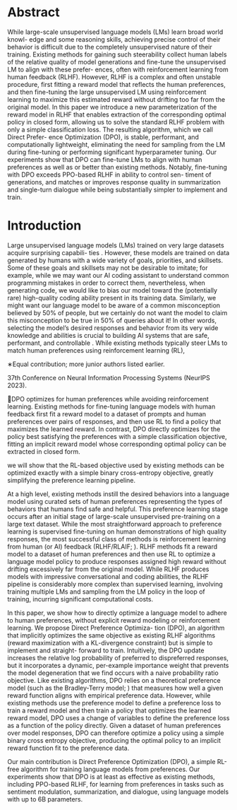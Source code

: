 # Abstract

While large-scale unsupervised language models (LMs) learn broad world knowl-
edge and some reasoning skills, achieving precise control of their behavior is
difficult due to the completely unsupervised nature of their training. Existing
methods for gaining such steerability collect human labels of the relative quality of
model generations and fine-tune the unsupervised LM to align with these prefer-
ences, often with reinforcement learning from human feedback (RLHF). However,
RLHF is a complex and often unstable procedure, first fitting a reward model that
reflects the human preferences, and then fine-tuning the large unsupervised LM
using reinforcement learning to maximize this estimated reward without drifting
too far from the original model. In this paper we introduce a new parameterization
of the reward model in RLHF that enables extraction of the corresponding optimal
policy in closed form, allowing us to solve the standard RLHF problem with only a
simple classification loss. The resulting algorithm, which we call Direct Prefer-
ence Optimization (DPO), is stable, performant, and computationally lightweight,
eliminating the need for sampling from the LM during fine-tuning or performing
significant hyperparameter tuning. Our experiments show that DPO can fine-tune
LMs to align with human preferences as well as or better than existing methods.
Notably, fine-tuning with DPO exceeds PPO-based RLHF in ability to control sen-
timent of generations, and matches or improves response quality in summarization
and single-turn dialogue while being substantially simpler to implement and train.

# Introduction

Large unsupervised language models (LMs) trained on very large datasets acquire surprising capabili-
ties . However, these models are trained on data generated by humans with a wide variety
of goals, priorities, and skillsets. Some of these goals and skillsets may not be desirable to imitate; for
example, while we may want our AI coding assistant to understand common programming mistakes
in order to correct them, nevertheless, when generating code, we would like to bias our model toward
the (potentially rare) high-quality coding ability present in its training data. Similarly, we might want
our language model to be aware of a common misconception believed by 50% of people, but we
certainly do not want the model to claim this misconception to be true in 50% of queries about it!
In other words, selecting the model’s desired responses and behavior from its very wide knowledge
and abilities is crucial to building AI systems that are safe, performant, and controllable . While
existing methods typically steer LMs to match human preferences using reinforcement learning (RL),

∗Equal contribution; more junior authors listed earlier.

37th Conference on Neural Information Processing Systems (NeurIPS 2023).

DPO optimizes for human preferences while avoiding reinforcement learning. Existing methods
for fine-tuning language models with human feedback first fit a reward model to a dataset of prompts and
human preferences over pairs of responses, and then use RL to find a policy that maximizes the learned reward.
In contrast, DPO directly optimizes for the policy best satisfying the preferences with a simple classification
objective, fitting an implicit reward model whose corresponding optimal policy can be extracted in closed form.

we will show that the RL-based objective used by existing methods can be optimized exactly with a
simple binary cross-entropy objective, greatly simplifying the preference learning pipeline.

At a high level, existing methods instill the desired behaviors into a language model using curated
sets of human preferences representing the types of behaviors that humans find safe and helpful. This
preference learning stage occurs after an initial stage of large-scale unsupervised pre-training on
a large text dataset. While the most straightforward approach to preference learning is supervised
fine-tuning on human demonstrations of high quality responses, the most successful class of methods
is reinforcement learning from human (or AI) feedback (RLHF/RLAIF; ). RLHF methods fit
a reward model to a dataset of human preferences and then use RL to optimize a language model
policy to produce responses assigned high reward without drifting excessively far from the original
model. While RLHF produces models with impressive conversational and coding abilities, the RLHF
pipeline is considerably more complex than supervised learning, involving training multiple LMs and
sampling from the LM policy in the loop of training, incurring significant computational costs.

In this paper, we show how to directly optimize a language model to adhere to human preferences,
without explicit reward modeling or reinforcement learning. We propose Direct Preference Optimiza-
tion (DPO), an algorithm that implicitly optimizes the same objective as existing RLHF algorithms
(reward maximization with a KL-divergence constraint) but is simple to implement and straight-
forward to train. Intuitively, the DPO update increases the relative log probability of preferred to
dispreferred responses, but it incorporates a dynamic, per-example importance weight that prevents
the model degeneration that we find occurs with a naive probability ratio objective. Like existing
algorithms, DPO relies on a theoretical preference model (such as the Bradley-Terry model; ) that
measures how well a given reward function aligns with empirical preference data. However, while
existing methods use the preference model to define a preference loss to train a reward model and
then train a policy that optimizes the learned reward model, DPO uses a change of variables to define
the preference loss as a function of the policy directly. Given a dataset of human preferences over
model responses, DPO can therefore optimize a policy using a simple binary cross entropy objective,
producing the optimal policy to an implicit reward function fit to the preference data.

Our main contribution is Direct Preference Optimization (DPO), a simple RL-free algorithm for
training language models from preferences. Our experiments show that DPO is at least as effective
as existing methods, including PPO-based RLHF, for learning from preferences in tasks such as
sentiment modulation, summarization, and dialogue, using language models with up to 6B parameters.

